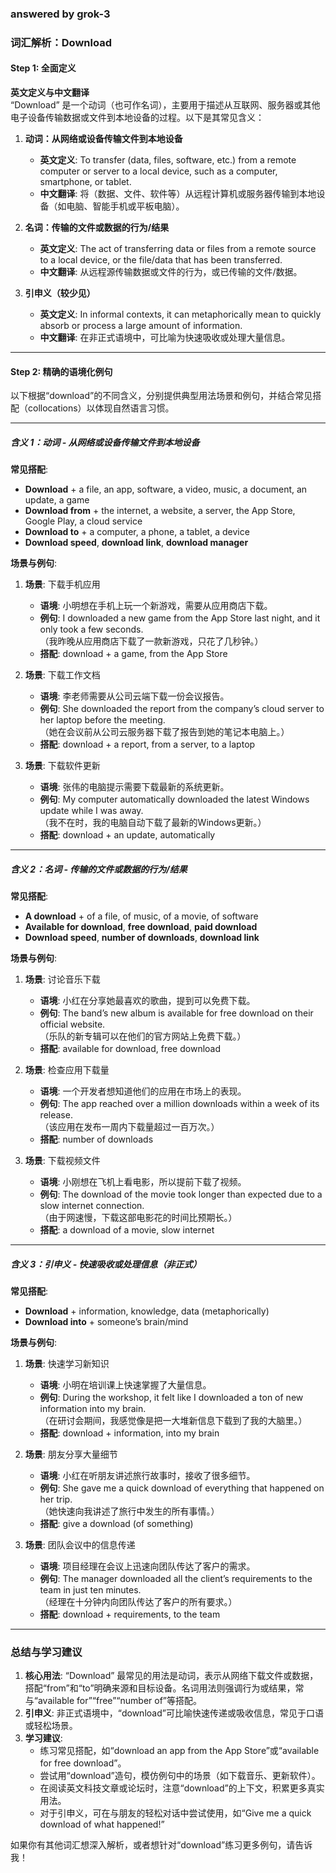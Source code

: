 ### answered by grok-3
### 词汇解析：Download

#### Step 1: 全面定义

**英文定义与中文翻译**  
“Download” 是一个动词（也可作名词），主要用于描述从互联网、服务器或其他电子设备传输数据或文件到本地设备的过程。以下是其常见含义：

1. **动词：从网络或设备传输文件到本地设备**  
   - **英文定义**: To transfer (data, files, software, etc.) from a remote computer or server to a local device, such as a computer, smartphone, or tablet.  
   - **中文翻译**: 将（数据、文件、软件等）从远程计算机或服务器传输到本地设备（如电脑、智能手机或平板电脑）。  

2. **名词：传输的文件或数据的行为/结果**  
   - **英文定义**: The act of transferring data or files from a remote source to a local device, or the file/data that has been transferred.  
   - **中文翻译**: 从远程源传输数据或文件的行为，或已传输的文件/数据。  

3. **引申义（较少见）**  
   - **英文定义**: In informal contexts, it can metaphorically mean to quickly absorb or process a large amount of information.  
   - **中文翻译**: 在非正式语境中，可比喻为快速吸收或处理大量信息。  

---

#### Step 2: 精确的语境化例句

以下根据“download”的不同含义，分别提供典型用法场景和例句，并结合常见搭配（collocations）以体现自然语言习惯。

---

##### 含义 1：动词 - 从网络或设备传输文件到本地设备

**常见搭配**:  
- **Download** + a file, an app, software, a video, music, a document, an update, a game  
- **Download from** + the internet, a website, a server, the App Store, Google Play, a cloud service  
- **Download to** + a computer, a phone, a tablet, a device  
- **Download speed**, **download link**, **download manager**

**场景与例句**:

1. **场景**: 下载手机应用  
   - **语境**: 小明想在手机上玩一个新游戏，需要从应用商店下载。  
   - **例句**: I downloaded a new game from the App Store last night, and it only took a few seconds.  
     （我昨晚从应用商店下载了一款新游戏，只花了几秒钟。）  
   - **搭配**: download + a game, from the App Store  

2. **场景**: 下载工作文档  
   - **语境**: 李老师需要从公司云端下载一份会议报告。  
   - **例句**: She downloaded the report from the company’s cloud server to her laptop before the meeting.  
     （她在会议前从公司云服务器下载了报告到她的笔记本电脑上。）  
   - **搭配**: download + a report, from a server, to a laptop  

3. **场景**: 下载软件更新  
   - **语境**: 张伟的电脑提示需要下载最新的系统更新。  
   - **例句**: My computer automatically downloaded the latest Windows update while I was away.  
     （我不在时，我的电脑自动下载了最新的Windows更新。）  
   - **搭配**: download + an update, automatically  

---

##### 含义 2：名词 - 传输的文件或数据的行为/结果

**常见搭配**:  
- **A download** + of a file, of music, of a movie, of software  
- **Available for download**, **free download**, **paid download**  
- **Download speed**, **number of downloads**, **download link**

**场景与例句**:

1. **场景**: 讨论音乐下载  
   - **语境**: 小红在分享她最喜欢的歌曲，提到可以免费下载。  
   - **例句**: The band’s new album is available for free download on their official website.  
     （乐队的新专辑可以在他们的官方网站上免费下载。）  
   - **搭配**: available for download, free download  

2. **场景**: 检查应用下载量  
   - **语境**: 一个开发者想知道他们的应用在市场上的表现。  
   - **例句**: The app reached over a million downloads within a week of its release.  
     （该应用在发布一周内下载量超过一百万次。）  
   - **搭配**: number of downloads  

3. **场景**: 下载视频文件  
   - **语境**: 小刚想在飞机上看电影，所以提前下载了视频。  
   - **例句**: The download of the movie took longer than expected due to a slow internet connection.  
     （由于网速慢，下载这部电影花的时间比预期长。）  
   - **搭配**: a download of a movie, slow internet  

---

##### 含义 3：引申义 - 快速吸收或处理信息（非正式）

**常见搭配**:  
- **Download** + information, knowledge, data (metaphorically)  
- **Download into** + someone’s brain/mind  

**场景与例句**:

1. **场景**: 快速学习新知识  
   - **语境**: 小明在培训课上快速掌握了大量信息。  
   - **例句**: During the workshop, it felt like I downloaded a ton of new information into my brain.  
     （在研讨会期间，我感觉像是把一大堆新信息下载到了我的大脑里。）  
   - **搭配**: download + information, into my brain  

2. **场景**: 朋友分享大量细节  
   - **语境**: 小红在听朋友讲述旅行故事时，接收了很多细节。  
   - **例句**: She gave me a quick download of everything that happened on her trip.  
     （她快速向我讲述了旅行中发生的所有事情。）  
   - **搭配**: give a download (of something)  

3. **场景**: 团队会议中的信息传递  
   - **语境**: 项目经理在会议上迅速向团队传达了客户的需求。  
   - **例句**: The manager downloaded all the client’s requirements to the team in just ten minutes.  
     （经理在十分钟内向团队传达了客户的所有要求。）  
   - **搭配**: download + requirements, to the team  

---

### 总结与学习建议

1. **核心用法**: “Download” 最常见的用法是动词，表示从网络下载文件或数据，搭配“from”和“to”明确来源和目标设备。名词用法则强调行为或结果，常与“available for”“free”“number of”等搭配。
2. **引申义**: 非正式语境中，“download”可比喻快速传递或吸收信息，常见于口语或轻松场景。
3. **学习建议**:  
   - 练习常见搭配，如“download an app from the App Store”或“available for free download”。  
   - 尝试用“download”造句，模仿例句中的场景（如下载音乐、更新软件）。  
   - 在阅读英文科技文章或论坛时，注意“download”的上下文，积累更多真实用法。  
   - 对于引申义，可在与朋友的轻松对话中尝试使用，如“Give me a quick download of what happened!”

如果你有其他词汇想深入解析，或者想针对“download”练习更多例句，请告诉我！